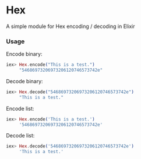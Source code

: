 # Hex
A simple module for Hex encoding / decoding in Elixir

### Usage

Encode binary:
```elixir
iex> Hex.encode("This is a test.")
     "54686973206973206120746573742e"
```

Decode binary:
```elixir
iex> Hex.decode("54686973206973206120746573742e")
     "This is a test."
```

Encode list:
```elixir
iex> Hex.encode('This is a test.')
     '54686973206973206120746573742e'
```

Decode list:
```elixir
iex> Hex.decode('54686973206973206120746573742e')
     'This is a test.'
```
